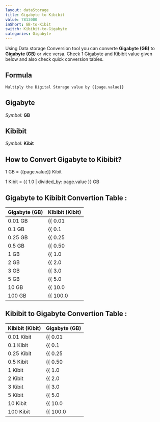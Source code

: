 ```yaml
---
layout: dataStorage
title: Gigabyte to Kibibit
value: 7813000
inShort: GB-to-Kibit
switch: Kibibit-to-Gigabyte
categories: Gigabyte
---
```


Using Data storage Conversion tool you can converte **Gigabyte (GB)** to **Gigabyte (GB)** or vice versa. Check 1 Gigabyte and Kibibit value given below and also check quick conversion tables.

## Formula
`Multiply the Digital Storage value by {{page.value}}`

## Gigabyte
*Symbol:* **GB**

## Kibibit
*Symbol:* **Kibit**

## How to Convert Gigabyte to Kibibit?

1 GB = {{page.value}} Kibit

1 Kibit = {{ 1.0 | divided_by: page.value }} GB


## Gigabyte to Kibibit Convertion Table :

| Gigabyte (GB) | Kibibit (Kibit) |
| ---- | ---- |
| 0.01 GB | {{ 0.01 | times: page.value }} Kibit |
| 0.1 GB | {{ 0.1 | times: page.value }} Kibit |
| 0.25 GB | {{ 0.25 | times: page.value }} Kibit |
| 0.5 GB | {{ 0.50 | times: page.value }} Kibit |
| 1 GB | {{ 1.0 | times: page.value }} Kibit |
| 2 GB | {{ 2.0 | times: page.value }} Kibit |
| 3 GB | {{ 3.0 | times: page.value }} Kibit |
| 5 GB | {{ 5.0 | times: page.value }} Kibit |
| 10 GB | {{ 10.0 | times: page.value }} Kibit |
| 100 GB | {{ 100.0 | times: page.value }} Kibit |

## Kibibit to Gigabyte Convertion Table :

| Kibibit (Kibit) | Gigabyte (GB) |
| ---- | ---- |
| 0.01 Kibit | {{ 0.01 | divided_by: page.value }} GB |
| 0.1 Kibit | {{ 0.1 | divided_by: page.value }} GB |
| 0.25 Kibit | {{ 0.25 | divided_by: page.value }} GB |
| 0.5 Kibit | {{ 0.50 | divided_by: page.value }} GB |
| 1 Kibit | {{ 1.0 | divided_by: page.value }} GB |
| 2 Kibit | {{ 2.0 | divided_by: page.value }} GB |
| 3 Kibit | {{ 3.0 | divided_by: page.value }} GB |
| 5 Kibit | {{ 5.0 | divided_by: page.value }} GB |
| 10 Kibit | {{ 10.0 | divided_by: page.value }} GB |
| 100 Kibit | {{ 100.0 | divided_by: page.value }} GB |


<script>
document.getElementById('selectInput')[12].selected = true
document.getElementById('selectOutput')[3].selected = true
</script>
